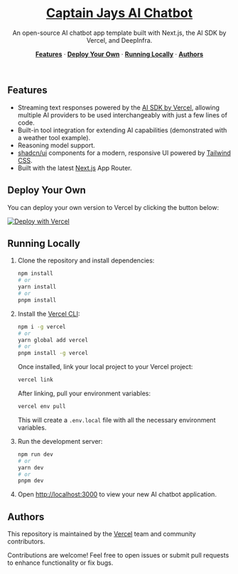 <a href="https://ai-sdk-starter-deepinfra.vercel.app">
  <h1 align="center">Captain Jays AI Chatbot</h1>
</a>

<p align="center">
  An open-source AI chatbot app template built with Next.js, the AI SDK by Vercel, and DeepInfra.
</p>

<p align="center">
  <a href="#features"><strong>Features</strong></a> ·
  <a href="#deploy-your-own"><strong>Deploy Your Own</strong></a> ·
  <a href="#running-locally"><strong>Running Locally</strong></a> ·
  <a href="#authors"><strong>Authors</strong></a>
</p>
<br/>

## Features

- Streaming text responses powered by the [AI SDK by Vercel](https://sdk.vercel.ai/docs), allowing multiple AI providers to be used interchangeably with just a few lines of code.
- Built-in tool integration for extending AI capabilities (demonstrated with a weather tool example).
- Reasoning model support.
- [shadcn/ui](https://ui.shadcn.com/) components for a modern, responsive UI powered by [Tailwind CSS](https://tailwindcss.com).
- Built with the latest [Next.js](https://nextjs.org) App Router.

## Deploy Your Own

You can deploy your own version to Vercel by clicking the button below:

[![Deploy with Vercel](https://vercel.com/button)](https://vercel.com/new/clone?project-name=Vercel+x+DeepInfra+Chatbot&repository-name=ai-sdk-starter-deepinfra&repository-url=https%3A%2F%2Fgithub.com%2Fvercel-labs%2Fai-sdk-starter-deepinfra&demo-title=Vercel+x+Deepinfra+Chatbot&demo-url=https%3A%2F%2Fai-sdk-starter-deepinfra.vercel.app%2F&demo-description=A+simple+chatbot+application+built+with+Next.js+that+uses+DeepInfra+via+the+AI+SDK+and+the+Vercel+Marketplace&products=%5B%7B%22type%22%3A%22integration%22%2C%22integrationSlug%22%3A%22deepinfra%22%2C%22productSlug%22%3A%22api-token%22%2C%22protocol%22%3A%22ai%22%7D%5D)

## Running Locally

1. Clone the repository and install dependencies:

   ```bash
   npm install
   # or
   yarn install
   # or
   pnpm install
   ```

2. Install the [Vercel CLI](https://vercel.com/docs/cli):

   ```bash
   npm i -g vercel
   # or
   yarn global add vercel
   # or
   pnpm install -g vercel
   ```

   Once installed, link your local project to your Vercel project:

   ```bash
   vercel link
   ```

   After linking, pull your environment variables:

   ```bash
   vercel env pull
   ```

   This will create a `.env.local` file with all the necessary environment variables.

3. Run the development server:

   ```bash
   npm run dev
   # or
   yarn dev
   # or
   pnpm dev
   ```

4. Open [http://localhost:3000](http://localhost:3000) to view your new AI chatbot application.

## Authors

This repository is maintained by the [Vercel](https://vercel.com) team and community contributors.

Contributions are welcome! Feel free to open issues or submit pull requests to enhance functionality or fix bugs.
